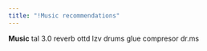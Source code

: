 ```yaml
---
title: "!Music recommendations"
---
```

**Music**
	tal 3.0 reverb
	ottd
	lzv drums
	glue compresor
	dr.ms


